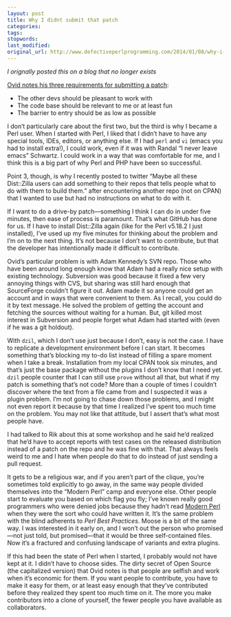```yaml
---
layout: post
title: Why I didnt submit that patch
categories:
tags:
stopwords:
last_modified:
original_url: http://www.defectiveperlprogramming.com/2014/01/08/why-i-didnt-submit-that-patch/
---
```


*I orignally posted this on a blog that no longer exists*

[Ovid notes his three requirements for submitting a patch](http://blogs.perl.org/users/ovid/2014/01/why-i-didnt-submit-a-patch.html):

<!--more-->

* The other devs should be pleasant to work with
* The code base should be relevant to me or at least fun
* The barrier to entry should be as low as possible

I don’t particularly care about the first two, but the third is why I became a Perl user. When I started with Perl, I liked that I didn’t have to have any special tools, IDEs, editors, or anything else. If I had `perl` and `vi` (emacs you had to install extra!), I could work, even if it was with Randal “I never leave emacs” Schwartz. I could work in a way that was comfortable for me, and I think this is a big part of why Perl and PHP have been so successful.

Point 3, though, is why I recently posted to twitter “Maybe all these Dist::Zilla users can add something to their repos that tells people what to do with them to build them.” after encountering another repo (not on CPAN) that I wanted to use but had no instructions on what to do with it.

If I want to do a drive-by patch—something I think I can do in under five minutes, then ease of process is paramount. That’s what GitHub has done for us. If I have to install Dist::Zilla again (like for the Perl v5.18.2 I just installed), I’ve used up my five minutes for thinking about the problem and I’m on to the next thing. It’s not because I don’t want to contribute, but that the developer has intentionally made it difficult to contribute.

Ovid’s particular problem is with Adam Kennedy’s SVN repo. Those who have been around long enough know that Adam had a really nice setup with existing technology. Subversion was good because it fixed a few very annoying things with CVS, but sharing was still hard enough that SourceForge couldn’t figure it out. Adam made it so anyone could get an account and in ways that were convenient to them. As I recall, you could do it by text message. He solved the problem of getting the account and fetching the sources without waiting for a human. But, git killed most interest in Subversion and people forget what Adam had started with (even if he was a git holdout).

With `dzil`, which I don’t use just because I don’t, easy is not the case. I have to replicate a development environment before I can start. It becomes something that’s blocking my to-do list instead of filling a spare moment when I take a break. Installation from my local CPAN took six minutes, and that’s just the base package without the plugins I don’t know that I need yet. `dzil` people counter that I can still use `prove` without all that, but what if my patch is something that’s not code? More than a couple of times I couldn’t discover where the text from a file came from and I suspected it was a plugin problem. I’m not going to chase down those problems, and I might not even report it because by that time I realized I’ve spent too much time on the problem. You may not like that attitude, but I assert that’s what most people have.

I had talked to Rik about this at some workshop and he said he’d realized that he’d have to accept reports with test cases on the released distribution instead of a patch on the repo and he was fine with that. That always feels weird to me and I hate when people do that to do instead of just sending a pull request.

It gets to be a religious war, and if you aren’t part of the clique, you’re sometimes told explicitly to go away, in the same way people divided themselves into the “Modern Perl” camp and everyone else. Other people start to evaluate you based on which flag you fly; I’ve known really good programmers who were denied jobs because they hadn’t read [Modern Perl](http://modernperlbooks.com) when they were the sort who could have written it. It’s the same problem with the blind adherents to *Perl Best Practices*. Moose is a bit of the same way. I was interested in it early on, and I won’t out the person who promised—not just told, but promised—that it would be three self-contained files. Now it’s a fractured and confusing landscape of variants and extra plugins.

If this had been the state of Perl when I started, I probably would not have kept at it. I didn’t have to choose sides. The dirty secret of Open Source (the capitalized version) that Ovid notes is that people are selfish and work when it’s economic for them. If you want people to contribute, you have to make it easy for them, or at least easy enough that they’ve contributed before they realized they spent too much time on it. The more you make contributors into a clone of yourself, the fewer people you have available as collaborators.

